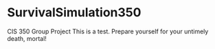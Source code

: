 # SurvivalSimulation350
CIS 350 Group Project
This is a test. Prepare yourself for your untimely death, mortal!